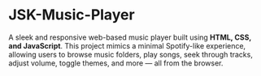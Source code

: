 # JSK-Music-Player
A sleek and responsive web-based music player built using **HTML, CSS, and JavaScript**. This project mimics a minimal Spotify-like experience, allowing users to browse music folders, play songs, seek through tracks, adjust volume, toggle themes, and more — all from the browser.
